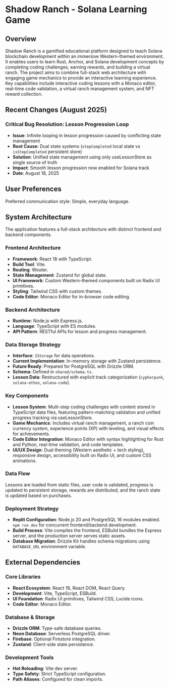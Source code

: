 # Shadow Ranch - Solana Learning Game

## Overview
Shadow Ranch is a gamified educational platform designed to teach Solana blockchain development within an immersive Western-themed environment. It enables users to learn Rust, Anchor, and Solana development concepts by completing coding challenges, earning rewards, and building a virtual ranch. The project aims to combine full-stack web architecture with engaging game mechanics to provide an interactive learning experience. Key capabilities include interactive coding lessons with a Monaco editor, real-time code validation, a virtual ranch management system, and NFT reward collection.

## Recent Changes (August 2025)
### Critical Bug Resolution: Lesson Progression Loop
- **Issue**: Infinite looping in lesson progression caused by conflicting state management
- **Root Cause**: Dual state systems (`stepCompleted` local state vs `isStepCompleted` persistent store)
- **Solution**: Unified state management using only useLessonStore as single source of truth
- **Impact**: Smooth lesson progression now enabled for Solana track
- **Date**: August 18, 2025

## User Preferences
Preferred communication style: Simple, everyday language.

## System Architecture
The application features a full-stack architecture with distinct frontend and backend components.

### Frontend Architecture
-   **Framework**: React 18 with TypeScript.
-   **Build Tool**: Vite.
-   **Routing**: Wouter.
-   **State Management**: Zustand for global state.
-   **UI Framework**: Custom Western-themed components built on Radix UI primitives.
-   **Styling**: Tailwind CSS with custom themes.
-   **Code Editor**: Monaco Editor for in-browser code editing.

### Backend Architecture
-   **Runtime**: Node.js with Express.js.
-   **Language**: TypeScript with ES modules.
-   **API Pattern**: RESTful APIs for lesson and progress management.

### Data Storage Strategy
-   **Interface**: `IStorage` for data operations.
-   **Current Implementation**: In-memory storage with Zustand persistence.
-   **Future Ready**: Prepared for PostgreSQL with Drizzle ORM.
-   **Schema**: Defined in `shared/schema.ts`.
-   **Lesson Data**: Restructured with explicit track categorization (`cypherpunk`, `solana-ethos`, `solana-code`).

### Key Components
-   **Lesson System**: Multi-step coding challenges with content stored in TypeScript data files, featuring pattern-matching validation and unified progress tracking via useLessonStore.
-   **Game Mechanics**: Includes virtual ranch management, a ranch coin currency system, experience points (XP) with leveling, and visual effects for achievements.
-   **Code Editor Integration**: Monaco Editor with syntax highlighting for Rust and Python, real-time validation, and code templates.
-   **UI/UX Design**: Dual theming (Western aesthetic + tech styling), responsive design, accessibility built on Radix UI, and custom CSS animations.

### Data Flow
Lessons are loaded from static files, user code is validated, progress is updated to persistent storage, rewards are distributed, and the ranch state is updated based on purchases.

### Deployment Strategy
-   **Replit Configuration**: Node.js 20 and PostgreSQL 16 modules enabled. `npm run dev` for concurrent frontend/backend development.
-   **Build Process**: Vite compiles the frontend, ESBuild bundles the Express server, and the production server serves static assets.
-   **Database Migration**: Drizzle Kit handles schema migrations using `DATABASE_URL` environment variable.

## External Dependencies

### Core Libraries
-   **React Ecosystem**: React 18, React DOM, React Query.
-   **Development**: Vite, TypeScript, ESBuild.
-   **UI Foundation**: Radix UI primitives, Tailwind CSS, Lucide icons.
-   **Code Editor**: Monaco Editor.

### Database & Storage
-   **Drizzle ORM**: Type-safe database queries.
-   **Neon Database**: Serverless PostgreSQL driver.
-   **Firebase**: Optional Firestore integration.
-   **Zustand**: Client-side state persistence.

### Development Tools
-   **Hot Reloading**: Vite dev server.
-   **Type Safety**: Strict TypeScript configuration.
-   **Path Aliases**: Configured for clean imports.